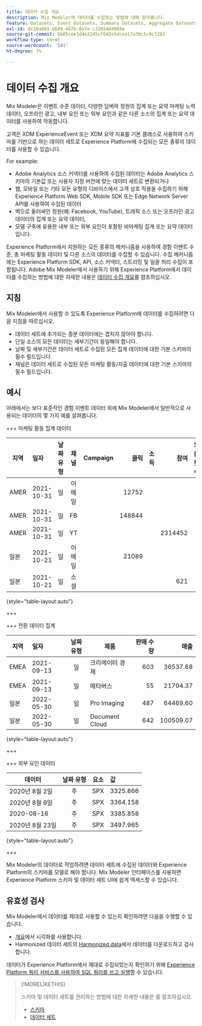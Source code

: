 ```yaml
---
title: 데이터 수집 개요
description: Mix Modeler에 데이터를 수집하는 방법에 대해 알아봅니다.
feature: Datasets, Event Datasets, Summary Datasets, Aggregate Datasets
exl-id: dc16a601-bbd9-467b-8a7e-c32654d4069a
source-git-commit: bb05cee1d4e2245cf665e5dcea17a30c5c0cf203
workflow-type: tm+mt
source-wordcount: '541'
ht-degree: 7%

---
```


# 데이터 수집 개요

Mix Modeler은 이벤트 수준 데이터, 다양한 담벼락 정원의 집계 또는 요약 마케팅 노력 데이터, 오프라인 광고, 내부 요인 또는 외부 요인과 같은 다른 소스의 집계 또는 요약 데이터를 사용하여 작동합니다.

고객은 XDM ExperienceEvent 또는 XDM 요약 지표를 기본 클래스로 사용하여 스키마를 기반으로 하는 데이터 세트로 Experience Platform에 수집되는 모든 종류의 데이터를 사용할 수 있습니다.

For example:

* Adobe Analytics 소스 커넥터를 사용하여 수집된 데이터는 Adobe Analytics 스키마의 기본값 또는 사용자 지정 버전에 맞는 데이터 세트로 변환되거나
* 웹, 모바일 또는 기타 모든 유형의 디바이스에서 고객 상호 작용을 수집하기 위해 Experience Platform Web SDK, Mobile SDK 또는 Edge Network Server API를 사용하여 수집된 데이터
* 벽으로 둘러싸인 정원(예: Facebook, YouTube), 트래픽 소스 또는 오프라인 광고 데이터의 집계 또는 요약 데이터,
* 모델 구축에 유용한 내부 또는 외부 요인이 포함된 비마케팅 집계 또는 요약 데이터입니다.

Experience Platform에서 지원하는 모든 종류의 메커니즘을 사용하여 경험 이벤트 수준, 총 마케팅 활동 데이터 및 다른 소스의 데이터를 수집할 수 있습니다. 수집 메커니즘에는 Experience Platform SDK, API, 소스 커넥터, 스트리밍 및 일괄 처리 수집이 포함됩니다. Adobe Mix Modeler에서 사용하기 위해 Experience Platform에서 데이터를 수집하는 방법에 대한 자세한 내용은 [데이터 수집 개요](https://experienceleague.adobe.com/en/docs/experience-platform/ingestion/home)를 참조하십시오.

## 지침

Mix Modeler에서 사용할 수 있도록 Experience Platform에 데이터를 수집하려면 다음 지침을 따르십시오.

* 데이터 세트에 추가되는 증분 데이터에는 겹치지 않아야 합니다.
* 단일 소스의 모든 데이터는 세부기간이 동일해야 합니다.
* 날짜 및 세부기간은 데이터 세트로 수집된 모든 집계 데이터에 대한 기본 스키마의 필수 필드입니다
* 채널은 데이터 세트로 수집된 모든 마케팅 활동/지출 데이터에 대한 기본 스키마의 필수 필드입니다.


## 예시

아래에서는 보다 표준적인 경험 이벤트 데이터 외에 Mix Modeler에서 일반적으로 사용되는 데이터의 몇 가지 예를 살펴봅니다.

+++ 마케팅 활동 집계 데이터

| 지역 | 일자 | 날짜 유형 | 채널 | Campaign | 클릭 | 소득 | 참여 | 노출 횟수 | 열기 | 소유 | 보냄 | 지출 |
|---|:--|---|:---:|---|--:|---|--:|---|---|---|--:|--:|
| AMER | 2021-10-31 | 일 | 이메일 | | 12752 | | | | | | 1132945 | |
| AMER | 2021-10-31 | 일 | FB | | 148844 | | | | | | | 42111 |
| AMER | 2021-10-31 | 일 | YT | | | | 2314452 | | | | | 10540 |
| 일본 | 2021-10-21 | 일 | 이메일 | | 21089 | | | | | | 3283626 | |
| 일본 | 2021-10-21 | 일 | 소셜 | | | | 621 | | | | | 74512 |

{style="table-layout:auto"}

+++

+++ 전환 데이터 집계

| 지역 | 일자 | 날짜 유형 | 제품 | 판매 수량 | 매출 |
|---|:---|:---:|---|--:|--:|
| EMEA | 2021-09-13 | 일 | 크리에이터 경제 | 603 | 36537.68 |
| EMEA | 2021-09-13 | 일 | 메타버스 | 55 | 21704.37 |
| 일본 | 2022-05-30 | 일 | Pro Imaging | 487 | 64469.60 |
| 일본 | 2022-05-30 | 일 | Document Cloud | 642 | 100509.07 |

{style="table-layout:auto"}

+++

+++ 외부 요인 데이터

| 데이터 | 날짜 유형 | 요소 | 값 |
|---|:---:|:---:|:---|
| 2020년 8월 2일 | 주 | SPX | 3325.866 |
| 2020년 8월 9일 | 주 | SPX | 3364.158 |
| 2020-08-16 | 주 | SPX | 3385.858 |
| 2020년 8월 23일 | 주 | SPX | 3497.965 |

{style="table-layout:auto"}

+++

Mix Modeler의 데이터로 작업하려면 데이터 세트에 수집된 데이터와 Experience Platform의 스키마를 모델로 해야 합니다. Mix Modeler 인터페이스를 사용하면 Experience Platform 스키마 및 데이터 세트 UI에 쉽게 액세스할 수 있습니다.


## 유효성 검사

Mix Modeler에서 데이터를 제대로 사용할 수 있는지 확인하려면 다음을 수행할 수 있습니다.

* [개요](/help/overview.md)에서 시각화를 사용합니다.
* Harmonized 데이터 세트의 [Harmonized data](/help/harmonize-data/overview.md)에서 데이터를 다운로드하고 검사합니다.

데이터가 Experience Platform에서 제대로 수집되었는지 확인하기 위해 [Experience Platform 쿼리 서비스를 사용하여 SQL 쿼리를 쓰고 실행](https://experienceleague.adobe.com/en/docs/experience-platform/query/home)할 수 있습니다.


>[!MORELIKETHIS]
>
>스키마 및 데이터 세트를 관리하는 방법에 대한 자세한 내용은 를 참조하십시오.
>
>* [스키마](schemas.md)
>* [데이터 세트](datasets.md)
